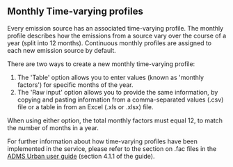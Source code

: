 ## Monthly Time-varying profiles

Every emission source has an associated time-varying profile. The monthly profile describes how the emissions from a source vary over the course of a year (split into 12 months). Continuous monthly profiles are assigned to each new emission source by default.

There are two ways to create a new monthly time-varying profile:
1. The 'Table' option allows you to enter values (known as 'monthly factors') for specific months of the year.
2. The 'Raw input' option allows you to provide the same information, by copying and pasting information from a comma-separated values (.csv) file or a table in from an Excel (.xls or .xlsx) file. 

When using either option, the total monthly factors must equal 12, to match the number of months in a year.

For further information about how time-varying profiles have been implemented in the service, please refer to the section on .fac files in the [ADMS Urban user guide](https://www.cerc.co.uk/environmental-software/assets/data/doc_userguides/CERC_ADMS-Urban5.0_User_Guide.pdf) (section 4.1.1 of the guide).
